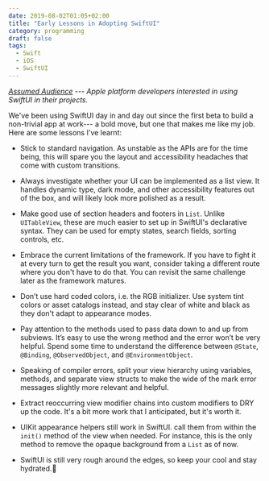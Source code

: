 ```yaml
---
date: 2019-08-02T01:05+02:00
title: "Early Lessons in Adopting SwiftUI"
category: programming
draft: false
tags:
  - Swift
  - iOS
  - SwiftUI
---
```


*[Assumed Audience](https://www.chriskrycho.com/2018/assumed-audiences.html) 
--- Apple platform developers interested in using SwiftUI in their projects.*

We've been using SwiftUI day in and day out since the first beta to build a non-trivial app at work---
a bold move, but one that makes me like my job.
Here are some lessons I've learnt:

* Stick to standard navigation. As unstable as the APIs are for the time being, this will spare you the layout and accessibility headaches that come with custom transitions.

* Always investigate whether your UI can be implemented as a list view. It handles dynamic type, dark mode, and other accessibility features out of the box, and will likely look more polished as a result.

* Make good use of section headers and footers in `List`. Unlike `UITableView`, these are much easier to set up in SwiftUI's declarative syntax. They can be used for empty states, search fields, sorting controls, etc.

* Embrace the current limitations of the framework. If you have to fight it at every turn to get the result you want, consider taking a different route where you don't have to do that. You can revisit the same challenge later as the framework matures.

* Don’t use hard coded colors, i.e. the RGB initializer. Use system tint colors or asset catalogs instead, and stay clear of white and black as they don't adapt to appearance modes.

* Pay attention to the methods used to pass data down to and up from subviews. It’s easy to use the wrong method and the error won’t be very helpful. Spend some time to understand the difference between `@State`, `@Binding`, `@ObservedObject`, and `@EnvironmentObject`.

* Speaking of compiler errors, split your view hierarchy using variables, methods, and separate view structs to make the wide of the mark error messages slightly more relevant and helpful.

* Extract reoccurring view modifier chains into custom modifiers to DRY up the code. It's a bit more work that I anticipated, but it's worth it.

* UIKit appearance helpers still work in SwiftUI. call them from within the `init()` method of the view when needed. For instance, this is the only method to remove the opaque background from a `List` as of now.

* SwiftUI is still very rough around the edges, so keep your cool and stay hydrated.🥤


